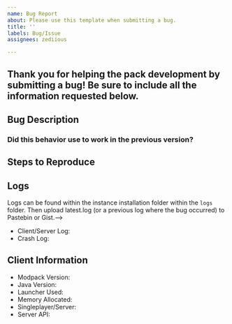 ```yaml
---
name: Bug Report
about: Please use this template when submitting a bug.
title: ''
labels: Bug/Issue
assignees: zediious

---
```


## Thank you for helping the pack development by submitting a bug! Be sure to include all the information requested below.


## Bug Description
<!-- WRITE AFTER THIS -->


### Did this behavior use to work in the previous version?
<!-- WRITE AFTER THIS -->


## Steps to Reproduce
<!-- WRITE AFTER THIS -->

## Logs
Logs can be found within the instance installation folder within the `logs` folder. 
Then upload latest.log (or a previous log where the bug occurred) to Pastebin or Gist.-->
* Client/Server Log:<!-- WRITE AFTER THIS -->
* Crash Log:<!-- WRITE AFTER THIS -->

## Client Information
* Modpack Version:<!-- WRITE AFTER THIS -->
* Java Version:<!-- WRITE AFTER THIS -->
* Launcher Used:<!-- WRITE AFTER THIS -->
* Memory Allocated:<!-- WRITE AFTER THIS -->
* Singleplayer/Server:<!-- WRITE AFTER THIS -->
* Server API:<!-- WRITE AFTER THIS -->
